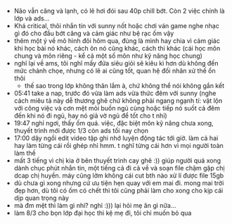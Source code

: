 - Não vẫn căng và lạnh, có lẽ hơi đói sau 40p chill bớt. Còn 2 việc chính là lớp và ads...
- Khá critical, thôi nhắn tin với sunny nốt hoặc chơi ván game nghe nhạc gì đó cho đầu bớt căng và cảm giác như bệ rạc ốm vậy
- thêm một ý về mô hình đôi hôm qua, đúng là mình hay chia vì cảm giác khi học bài nó khác, cách ôn nó cũng khác, cách thi khác (cái học môn chung và môn riêng - kể cả một số môn như kỹ năng học chung)
- nghĩ lại về ams, tôi nghĩ mấy đứa siêu giỏi sẽ kiêu kì hơn dù không đến mức chảnh chọe, nhưng có lẽ ai cũng tốt, quan hệ đối nhân xử thế ổn thôi
	- thế sao trong lớp không thân lắm à, chứ không thể nói không gắn kết
- 05:41 take a nap, trước đó vừa làm ads vừa thức đêm với sunny (nghe cách miêu tả này dễ thương ghê chứ không phải ngang ngạnh tí: vật lộn với công việc và cơn mệt mỏi buồn ngủ cùng hoặc tiếp nó suốt cả đêm đến khi nó đi ngủ, hay nó giả vờ ngủ để tốt cho t nhỉ)
- 19:47 nghỉ ngơi, thấy ốm quá. việc, đặc biệt môn kỹ năng chưa xong, thuyết trình mới được 1/3 còn ads tối nay chọn
- 17:00 dậy ngồi edit video tập ghi nhớ luyện động tác tới giờ. làm cả hai hay làm từng cái rồi ghép nhỉ hmm. t nghĩ từng cái hơn vì mọi người toàn làm thế
- mất 3 tiếng vì chị kia ở bên thuyết trình cay ghê :)) giúp người quá xong dành chục phút nhắn tin, một tiếng cả đi cả về và soạn file chậm gặp chị dcap chị huyền. máy cũng lởm không cái cut bth nào xử lí được file 15gb
- dù chưa gì xong nhưng cứ ưu tiện hẹn quay với em mai đi. mong mai trời đẹp hơn, dù tôi có ốm có chết thì tôi cũng phải làm cho xong cho kịp cái dịp quan trọng này
- mà đm mệt thì làm gì nhỉ? nghỉ :))) lại hỏi mẹ ăn gì nữa...
- làm 8/3 cho bọn lớp đại học thì kệ mẹ đi, tôi chỉ muốn bỏ qua